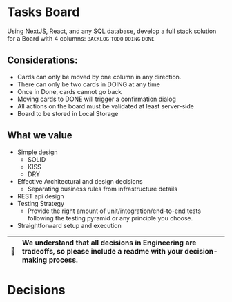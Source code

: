 # Tasks Board
Using NextJS, React, and any SQL database, develop a full stack solution for a Board with 4 columns:  `BACKLOG` `TODO` `DOING` `DONE`

## Considerations:
* Cards can only be moved by one column in any direction.
* There can only be two cards in DOING at any time
* Once in Done, cards cannot go back
* Moving cards to DONE will trigger a confirmation dialog
* All actions on the board must be validated at least server-side
* Board to be stored in Local Storage


## What we value
* Simple design
    * SOLID
    * KISS
    * DRY
* Effective Architectural and design decisions
    * Separating business rules from infrastructure details
* REST api design
* Testing Strategy
    * Provide the right amount of unit/integration/end-to-end tests following the testing pyramid or any principle you choose.
* Straightforward setup and execution

| :memo: | We understand that all decisions in Engineering are tradeoffs, so please include a readme with your decision-making process. |
|--------|:-----------------------------------------------------------------------------------------------------------------------------|

# Decisions
